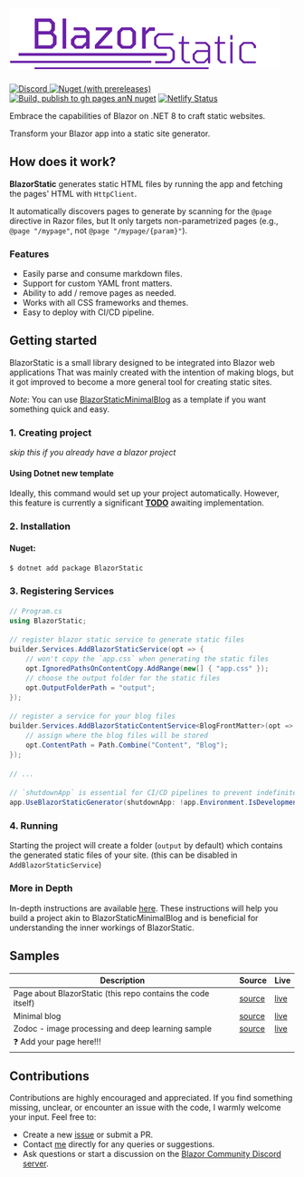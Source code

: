 ﻿# <img id="imglogo" src="./BlazorStaticWebsite/wwwroot/imgs/logo.png" alt="blazor static">



[![Discord](https://img.shields.io/discord/798312431893348414?style=flat&logo=discord&logoColor=white&label=Blazor%20Community%2F%23BlazorStatic&labelColor=5865f2&color=gray)
](https://discord.gg/DsAXsMuEbx)
[![Nuget (with prereleases)](https://img.shields.io/nuget/vpre/BlazorStatic)](https://www.nuget.org/packages/BlazorStatic/)
[![Build, publish to gh pages anN nuget](https://github.com/tesar-tech/BlazorStatic/actions/workflows/publish-to-ghpages-and-nuget.yml/badge.svg)](https://github.com/tesar-tech/BlazorStatic/actions/workflows/publish-to-ghpages-and-nuget.yml)
[![Netlify Status](https://api.netlify.com/api/v1/badges/4fa2c17a-6385-4cc6-9919-e32c134175d9/deploy-status)](https://app.netlify.com/sites/blazorstatic/deploys)


Embrace the capabilities of Blazor on .NET 8 to craft static websites.

Transform your Blazor app into a static site generator.

## How does it work?

**BlazorStatic** generates static HTML files by running the app and fetching the pages' HTML with `HttpClient`.

It automatically discovers pages to generate by scanning for the `@page` directive in Razor files, but It only targets non-parametrized pages (e.g., `@page "/mypage"`, not `@page "/mypage/{param}"`).

### Features

- Easily parse and consume markdown files.
- Support for custom YAML front matters.
- Ability to add / remove pages as needed.
- Works with all CSS frameworks and themes.
- Easy to deploy with CI/CD pipeline.

## Getting started

BlazorStatic is a small library designed to be integrated into Blazor web applications That was mainly created with the intention of making blogs, but it got improved to become a more general tool for creating static sites.

*Note*: You can use [BlazorStaticMinimalBlog](https://github.com/tesar-tech/BlazorStaticMinimalBlog) as a template if you want something quick and easy.

### 1. Creating project

*skip this if you already have a blazor project*

#### Using Dotnet new template

Ideally, this command would set up your project automatically. However, this feature is currently a significant **[TODO](https://github.com/tesar-tech/BlazorStatic/issues/2)** awaiting implementation.

### 2. Installation

#### Nuget:

```shell
$ dotnet add package BlazorStatic
```

### 3. Registering Services

```cs
// Program.cs
using BlazorStatic;

// register blazor static service to generate static files
builder.Services.AddBlazorStaticService(opt => {
    // won't copy the `app.css` when generating the static files
    opt.IgnoredPathsOnContentCopy.AddRange(new[] { "app.css" });
    // choose the output folder for the static files
    opt.OutputFolderPath = "output";
});

// register a service for your blog files
builder.Services.AddBlazorStaticContentService<BlogFrontMatter>(opt => {
    // assign where the blog files will be stored
    opt.ContentPath = Path.Combine("Content", "Blog");
});

// ...

// `shutdownApp` is essential for CI/CD pipelines to prevent indefinite running.
app.UseBlazorStaticGenerator(shutdownApp: !app.Environment.IsDevelopment());
```

### 4. Running

Starting the project will create a folder (`output` by default) which contains the generated static files of your site. (this can be disabled in `AddBlazorStaticService`)

### More in Depth

In-depth instructions are available [here](./BlazorStaticWebsite/Content/Docs/new-start.md). These instructions will help you build a project akin to BlazorStaticMinimalBlog and is beneficial for understanding the inner workings of BlazorStatic.

## Samples

| Description                                                  | Source                                                                               | Live                                                          |
| ------------------------------------------------------------ | ------------------------------------------------------------------------------------ | ------------------------------------------------------------- |
| Page about BlazorStatic (this repo contains the code itself) | [source](https://github.com/tesar-tech/BlazorStatic/tree/master/BlazorStaticWebsite) | [live](https://tesar-tech.github.io/BlazorStatic/)            |
| Minimal blog                                                 | [source](https://github.com/tesar-tech/BlazorStaticMinimalBlog)                      | [live](https://tesar-tech.github.io/BlazorStaticMinimalBlog/) |
| Zodoc - image processing and deep learning sample            | [source](https://github.com/tesar-tech/zodoc/)                                       | [live](https://zodoc.tech/)                                   |
| ❓ Add your page here!!!                                      |                                                                                      |

## Contributions

Contributions are highly encouraged and appreciated. If you find something missing, unclear, or encounter an issue with the code, I warmly welcome your input. Feel free to:

- Create a new [issue](https://github.com/tesar-tech/BlazorStatic/issues) or submit a PR.
- Contact [me](https://github.com/tesar-tech/) directly for any queries or suggestions.
- Ask questions or start a discussion on the [Blazor Community Discord server](https://discord.gg/DsAXsMuEbx).
